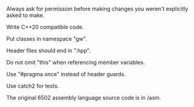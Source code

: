 Always ask for permission before making changes you weren't explicitly asked to make.

Write C++20 compatible code.

Put classes in namespace "gw".

Header files should end in ".hpp".

Do not omit "this" when referencing member variables.

Use "#pragma once" instead of header guards.

Use catch2 for tests.

The original 6502 assembly language source code is in /asm.